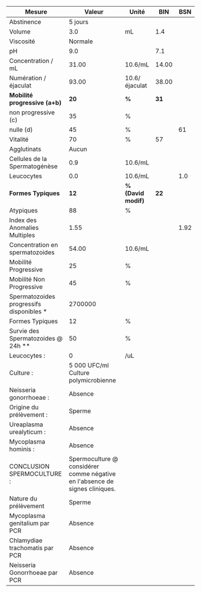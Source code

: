 |                 Mesure                 |                                   Valeur                                  |       Unité       |  BIN | BSN|
|----------------------------------------|---------------------------------------------------------------------------|-------------------|------|----|
|               Abstinence               |                                  5 jours                                  |                   |      |    |
|                 Volume                 |                                    3.0                                    |         mL        |  1.4 |    |
|                Viscosité               |                                  Normale                                  |                   |      |    |
|                   pH                   |                                    9.0                                    |                   |  7.1 |    |
|           Concentration / mL           |                                   31.00                                   |      10.6/mL      | 14.00|    |
|          Numération / éjaculat         |                                   93.00                                   |   10.6/éjaculat   | 38.00|    |
|     **Mobilité progressive (a+b)**     |                                   **20**                                  |       **%**       |**31**|    |
|           non progressive (c)          |                                     35                                    |         %         |      |    |
|                nulle (d)               |                                     45                                    |         %         |      | 61 |
|                Vitalité                |                                     70                                    |         %         |  57  |    |
|               Agglutinats              |                                   Aucun                                   |                   |      |    |
|      Cellules de la Spermatogénèse     |                                    0.9                                    |      10.6/mL      |      |    |
|               Leucocytes               |                                    0.0                                    |      10.6/mL      |      | 1.0|
|           **Formes Typiques**          |                                   **12**                                  |**% (David modif)**|**22**|    |
|                Atypiques               |                                     88                                    |         %         |      |    |
|      Index des Anomalies Multiples     |                                    1.55                                   |                   |      |1.92|
|     Concentration en spermatozoides    |                                   54.00                                   |      10.6/mL      |      |    |
|          Mobilité Progressive          |                                     25                                    |         %         |      |    |
|        Mobilité Non Progressive        |                                     45                                    |         %         |      |    |
|Spermatozoides progressifs disponibles *|                                  2700000                                  |                   |      |    |
|             Formes Typiques            |                                     12                                    |         %         |      |    |
|   Survie des Spermatozoides @ 24h **   |                                     50                                    |         %         |      |    |
|              Leucocytes :              |                                     0                                     |        /uL        |      |    |
|                Culture :               |                    5 000 UFC/ml Culture polymicrobienne                   |                   |      |    |
|         Neisseria gonorrhoeae :        |                                  Absence                                  |                   |      |    |
|        Origine du prélèvement :        |                                   Sperme                                  |                   |      |    |
|        Ureaplasma urealyticum :        |                                  Absence                                  |                   |      |    |
|          Mycoplasma hominis :          |                                  Absence                                  |                   |      |    |
|       CONCLUSION SPERMOCULTURE :       |Spermoculture @ considérer comme négative en l'absence de signes cliniques.|                   |      |    |
|          Nature du prélèvement         |                                   Sperme                                  |                   |      |    |
|      Mycoplasma genitalium par PCR     |                                  Absence                                  |                   |      |    |
|     Chlamydiae trachomatis par PCR     |                                  Absence                                  |                   |      |    |
|      Neisseria Gonorrhoeae par PCR     |                                  Absence                                  |                   |      |    |